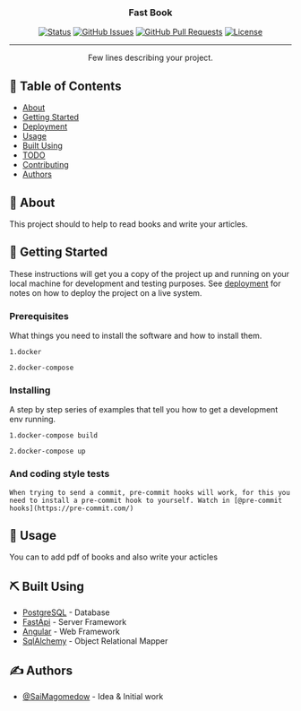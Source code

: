 
<h3 align="center">Fast Book</h3>

<div align="center">

[![Status](https://img.shields.io/badge/status-active-success.svg)]()
[![GitHub Issues](https://img.shields.io/github/issues/kylelobo/The-Documentation-Compendium.svg)](https://github.com/kylelobo/The-Documentation-Compendium/issues)
[![GitHub Pull Requests](https://img.shields.io/github/issues-pr/kylelobo/The-Documentation-Compendium.svg)](https://github.com/kylelobo/The-Documentation-Compendium/pulls)
[![License](https://img.shields.io/badge/license-MIT-blue.svg)](/LICENSE)

</div>

---

<p align="center"> Few lines describing your project.
    <br>
</p>

## 📝 Table of Contents

- [About](#about)
- [Getting Started](#getting_started)
- [Deployment](#deployment)
- [Usage](#usage)
- [Built Using](#built_using)
- [TODO](../TODO.md)
- [Contributing](../CONTRIBUTING.md)
- [Authors](#authors)

## 🧐 About <a name = "about"></a>

This project should to help to read books and write your articles.

## 🏁 Getting Started <a name = "getting_started"></a>

These instructions will get you a copy of the project up and running on your local machine for development and testing purposes. See [deployment](#deployment) for notes on how to deploy the project on a live system.

### Prerequisites

What things you need to install the software and how to install them.

```
1.docker

2.docker-compose
```

### Installing

A step by step series of examples that tell you how to get a development env running.

```
1.docker-compose build

2.docker-compose up
```

### And coding style tests

```
When trying to send a commit, pre-commit hooks will work, for this you need to install a pre-commit hook to yourself. Watch in [@pre-commit hooks](https://pre-commit.com/)
```

## 🎈 Usage <a name="usage"></a>

You can to add pdf of books and also write your acticles

## ⛏️ Built Using <a name = "built_using"></a>

- [PostgreSQL](https://www.postgresql.org/) - Database
- [FastApi](https://fastapi.tiangolo.com/) - Server Framework
- [Angular](https://angular.io/docs) - Web Framework
- [SqlAlchemy](https://www.sqlalchemy.org/) - Object Relational Mapper

## ✍️ Authors <a name = "authors"></a>

- [@SaiMagomedow](https://github.com/SaidMagomedow) - Idea & Initial work

